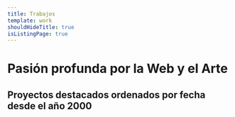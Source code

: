 ```yaml
---
title: Trabajos
template: work
shouldHideTitle: true
isListingPage: true
---
```


# Pasión profunda por la Web y el Arte

## Proyectos destacados **ordenados por fecha** desde el año 2000